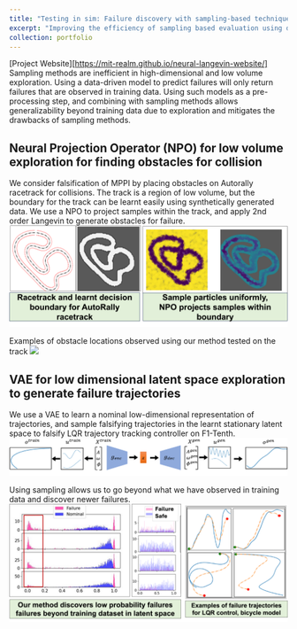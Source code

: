 ```yaml
---
title: "Testing in sim: Failure discovery with sampling-based techniques "
excerpt: "Improving the efficiency of sampling based evaluation using data-driven techniques<br/><img src='/images/sim_only_1.png'>"
collection: portfolio
---
```

[Project Website][https://mit-realm.github.io/neural-langevin-website/]
Sampling methods are inefficient in high-dimensional and low volume exploration. Using a data-driven model to predict failures will only return failures that are observed in training data. Using such models as a pre-processing step, and combining with sampling methods allows generalizability beyond training data due to exploration and mitigates the drawbacks of sampling methods.

## Neural Projection Operator (NPO) for low volume exploration for finding obstacles for collision
We consider falsification of MPPI by placing obstacles on Autorally racetrack for collisions. The track is a region of low volume, but the boundary for the track can be learnt easily using synthetically generated data. We use a NPO to project samples within the track, and apply 2nd order Langevin to generate obstacles for failure. 
<img src='/images/npo.png'>

Examples of obstacle locations observed using our method tested on the track
<img src='/images/autorally.png'>

## VAE for low dimensional latent space exploration to generate failure trajectories
We use a VAE to learn a nominal low-dimensional representation of trajectories, and sample falsifying trajectories in the learnt stationary latent space to falsify LQR trajectory tracking controller on F1-Tenth. 
<img src='/images/vae.png'>

Using sampling allows us to go beyond what we have observed in training data and discover newer failures.
<img src='/images/sim_only_vae.png'>

